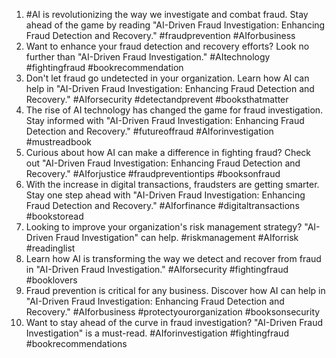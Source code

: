 1. #AI is revolutionizing the way we investigate and combat fraud. Stay ahead of the game by reading "AI-Driven Fraud Investigation: Enhancing Fraud Detection and Recovery." #fraudprevention #AIforbusiness
2. Want to enhance your fraud detection and recovery efforts? Look no further than "AI-Driven Fraud Investigation." #AItechnology #fightingfraud #bookrecommendation
3. Don't let fraud go undetected in your organization. Learn how AI can help in "AI-Driven Fraud Investigation: Enhancing Fraud Detection and Recovery." #AIforsecurity #detectandprevent #booksthatmatter
4. The rise of AI technology has changed the game for fraud investigation. Stay informed with "AI-Driven Fraud Investigation: Enhancing Fraud Detection and Recovery." #futureoffraud #AIforinvestigation #mustreadbook
5. Curious about how AI can make a difference in fighting fraud? Check out "AI-Driven Fraud Investigation: Enhancing Fraud Detection and Recovery." #AIforjustice #fraudpreventiontips #booksonfraud
6. With the increase in digital transactions, fraudsters are getting smarter. Stay one step ahead with "AI-Driven Fraud Investigation: Enhancing Fraud Detection and Recovery." #AIforfinance #digitaltransactions #bookstoread
7. Looking to improve your organization's risk management strategy? "AI-Driven Fraud Investigation" can help. #riskmanagement #AIforrisk #readinglist
8. Learn how AI is transforming the way we detect and recover from fraud in "AI-Driven Fraud Investigation." #AIforsecurity #fightingfraud #booklovers
9. Fraud prevention is critical for any business. Discover how AI can help in "AI-Driven Fraud Investigation: Enhancing Fraud Detection and Recovery." #AIforbusiness #protectyourorganization #booksonsecurity
10. Want to stay ahead of the curve in fraud investigation? "AI-Driven Fraud Investigation" is a must-read. #AIforinvestigation #fightingfraud #bookrecommendations
